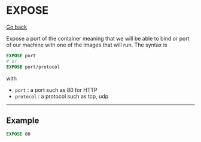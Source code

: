 # EXPOSE

[Go back](..#most-used-instructions)

Expose a port of the container
meaning that we will be able to bind
or port of our machine with one of
the images that will run. The syntax is

```dockerfile
EXPOSE port
# or
EXPOSE port/protocol
```

with

* ``port`` : a port such as 80 for HTTP
* ``protocol`` : a protocol such as tcp, udp

<hr class="sl">

## Example

```dockerfile
EXPOSE 80
```